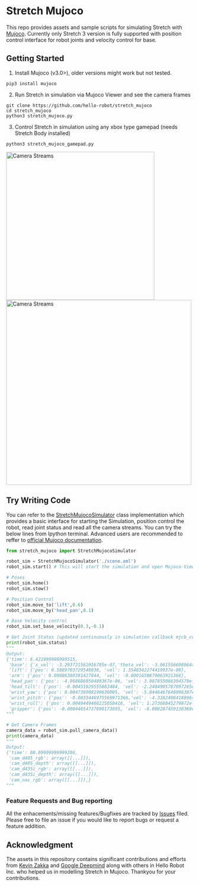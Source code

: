 # Stretch Mujoco
This repo provides assets and sample scripts for simulating Stretch with [Mujoco](https://github.com/google-deepmind/mujoco).
Currently only Stretch 3 version is fully supported with position control interface for robot joints and velocity control for base.

## Getting Started
1. Install Mujoco (v3.0>), older versions might work but not tested.
```
pip3 install mujoco
```

2. Run Stretch in simulation via Mujoco Viewer and see the camera frames
```
git clone https://github.com/hello-robot/stretch_mujoco
cd stretch_mujoco
python3 stretch_mujoco.py
```

3. Control Stretch in simulation using any xbox type gamepad (needs Stretch Body installed)
```
python3 stretch_mujoco_gamepad.py
```
<img src="./docs/stretch3_in_mujoco.png" title="Camera Streams" width="400px"> <img src="./docs/camera_streams.png" title="Camera Streams" width="500px">

## Try Writing Code
You can refer to the [StretchMujocoSimulator](https://github.com/hello-robot/stretch_mujoco/blob/main/stretch_mujoco.py#L11) class implementation which provides a basic interface for starting the Simulation, position control the robot, read joint status and read all the camera streams. You can try the below lines from Ipython terminal. Advanced users are recommended to reffer to [official Mujoco documentation](https://mujoco.readthedocs.io/en/stable/python.html).
```python
from stretch_mujoco import StretchMujocoSimulator

robot_sim = StretchMujocoSimulator('./scene.xml')
robot_sim.start() # This will start the simulation and open Mujoco-Viewer window

# Poses
robot_sim.home()
robot_sim.stow()

# Position Control 
robot_sim.move_to('lift',0.6)
robot_sim.move_by('head_pan',0.1)

# Base Velocity control
robot_sim.set_base_velocity(0.3,-0.1)

# Get Joint Status (updated continuously in simulation callback mjcb_control)
print(robot_sim.status)
"""
Output:
{'time': 6.421999999999515,
 'base': {'x_vel': -3.293721562016785e-07,'theta_vel': -3.061556698064456e-05},
 'lift': {'pos': 0.5889703729548038, 'vel': 1.3548342274419937e-08},
 'arm': {'pos': 0.09806380391427844, 'vel': -0.0001650879063921366},
 'head_pan': {'pos': -4.968686850480367e-06, 'vel': 3.987855066304579e-08},
 'head_tilt': {'pos': -0.00451929555883404, 'vel': -2.2404905787897265e-09},
 'wrist_yaw': {'pos': 0.004738908190630005, 'vel': -5.8446467640096307e-05},
 'wrist_pitch': {'pos': -0.0033446975569971366,'vel': -4.3182498418896415e-06},
 'wrist_roll': {'pos': 0.0049449466225058416, 'vel': 1.27366845279872e-08},
 'gripper': {'pos': -0.00044654737698173895, 'vel': -8.808287459130369e-07}}
"""

# Get Camera Frames
camera_data = robot_sim.pull_camera_data()
print(camera_data)
"""
Output:
{'time': 80.89999999999286,
 'cam_d405_rgb': array([[...]]),
 'cam_d405_depth': array([[...]]),
 'cam_d435i_rgb': array([[...]]),
 'cam_d435i_depth': array([[...]]),
 'cam_nav_rgb': array([[...]]),}
"""

```

### Feature Requests and Bug reporting
All the enhacements/missing features/Bugfixes are tracked by [Issues](https://github.com/hello-robot/stretch_mujoco/issues) filed. Please free to file an issue if you would like to report bugs or request a feature addition.

## Acknowledgment
The assets in this repository contains significant contributions and efforts from [Kevin Zakka](https://github.com/kevinzakka) and [Google Deepmind](https://github.com/google-deepmind) along with others in Hello Robot Inc. who helped us in modelling Stretch in Mujoco. Thankyou for your contributions.

